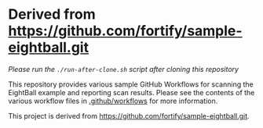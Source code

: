# Derived from https://github.com/fortify/sample-eightball.git

*Please run the `./run-after-clone.sh` script after cloning this repository*

This repository provides various sample GitHub Workflows for scanning the EightBall example and reporting scan results.
Please see the contents of the various workflow files in [.github/workflows](.github/workflows) for more information.

This project is derived from https://github.com/fortify/sample-eightball.git.

